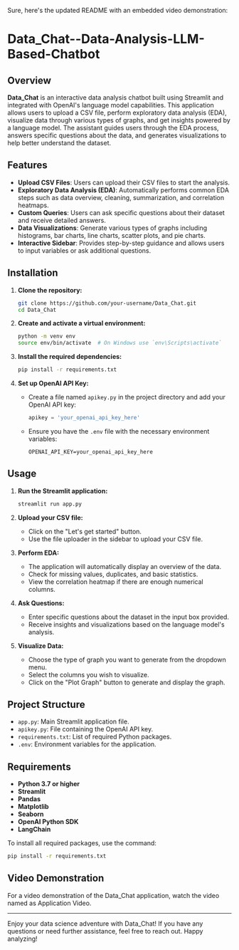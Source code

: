 Sure, here's the updated README with an embedded video demonstration:

# Data_Chat--Data-Analysis-LLM-Based-Chatbot

## Overview

**Data_Chat** is an interactive data analysis chatbot built using Streamlit and integrated with OpenAI's language model capabilities. This application allows users to upload a CSV file, perform exploratory data analysis (EDA), visualize data through various types of graphs, and get insights powered by a language model. The assistant guides users through the EDA process, answers specific questions about the data, and generates visualizations to help better understand the dataset.

## Features

- **Upload CSV Files**: Users can upload their CSV files to start the analysis.
- **Exploratory Data Analysis (EDA)**: Automatically performs common EDA steps such as data overview, cleaning, summarization, and correlation heatmaps.
- **Custom Queries**: Users can ask specific questions about their dataset and receive detailed answers.
- **Data Visualizations**: Generate various types of graphs including histograms, bar charts, line charts, scatter plots, and pie charts.
- **Interactive Sidebar**: Provides step-by-step guidance and allows users to input variables or ask additional questions.

## Installation

1. **Clone the repository:**
   ```sh
   git clone https://github.com/your-username/Data_Chat.git
   cd Data_Chat
   ```

2. **Create and activate a virtual environment:**
   ```sh
   python -m venv env
   source env/bin/activate  # On Windows use `env\Scripts\activate`
   ```

3. **Install the required dependencies:**
   ```sh
   pip install -r requirements.txt
   ```

4. **Set up OpenAI API Key:**
   - Create a file named `apikey.py` in the project directory and add your OpenAI API key:
     ```python
     apikey = 'your_openai_api_key_here'
     ```
   - Ensure you have the `.env` file with the necessary environment variables:
     ```
     OPENAI_API_KEY=your_openai_api_key_here
     ```

## Usage

1. **Run the Streamlit application:**
   ```sh
   streamlit run app.py
   ```

2. **Upload your CSV file:**
   - Click on the "Let's get started" button.
   - Use the file uploader in the sidebar to upload your CSV file.

3. **Perform EDA:**
   - The application will automatically display an overview of the data.
   - Check for missing values, duplicates, and basic statistics.
   - View the correlation heatmap if there are enough numerical columns.

4. **Ask Questions:**
   - Enter specific questions about the dataset in the input box provided.
   - Receive insights and visualizations based on the language model's analysis.

5. **Visualize Data:**
   - Choose the type of graph you want to generate from the dropdown menu.
   - Select the columns you wish to visualize.
   - Click on the "Plot Graph" button to generate and display the graph.

## Project Structure

- `app.py`: Main Streamlit application file.
- `apikey.py`: File containing the OpenAI API key.
- `requirements.txt`: List of required Python packages.
- `.env`: Environment variables for the application.

## Requirements

- **Python 3.7 or higher**
- **Streamlit**
- **Pandas**
- **Matplotlib**
- **Seaborn**
- **OpenAI Python SDK**
- **LangChain**

To install all required packages, use the command:
```sh
pip install -r requirements.txt
```



## Video Demonstration

For a video demonstration of the Data_Chat application, watch the video named as Application Video.

---

Enjoy your data science adventure with Data_Chat! If you have any questions or need further assistance, feel free to reach out. Happy analyzing!
